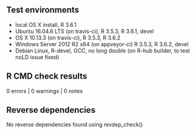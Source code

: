 ## Test environments
* local OS X install, R 3.6.1
* Ubuntu 16.04.6 LTS (on travis-ci), R 3.5.3, R 3.6.1, devel
* OS X 10.13.3 (on travis-ci), R 3.5.3, R 3.6.2
* Windows Server 2012 R2 x64 (on appveyor-ci) R 3.5.3, R 3.6.2, devel 
* Debian Linux, R-devel, GCC, no long double (on R-hub builder, to test noLD issue fixed)

## R CMD check results

0 errors | 0 warnings | 0 notes

## Reverse dependencies
	
No reverse dependencies found using revdep_check()

